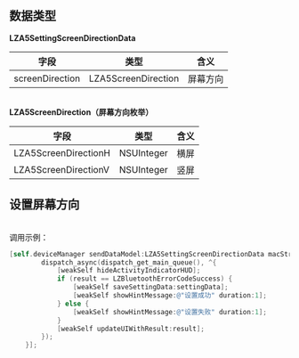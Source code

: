 <a name="mXyXg"></a>
## 数据类型
**LZA5SettingScreenDirectionData**

| 字段 | 类型 | 含义 |
| --- | --- | --- |
| screenDirection | LZA5ScreenDirection | 屏幕方向 |


<br />**LZA5ScreenDirection（屏幕方向枚举）**<br />


| 字段 | 类型 | 含义 |
| --- | --- | --- |
| LZA5ScreenDirectionH | NSUInteger | 横屏 |
| LZA5ScreenDirectionV | NSUInteger | 竖屏 |



<a name="NCJAa"></a>
## 设置屏幕方向

<br />调用示例：
```objectivec
[self.deviceManager sendDataModel:LZA5SettingScreenDirectionData macString:self.device.mac completion:^(LZBluetoothErrorCode result, id resp) {
        dispatch_async(dispatch_get_main_queue(), ^{
            [weakSelf hideActivityIndicatorHUD];
            if (result == LZBluetoothErrorCodeSuccess) {
                [weakSelf saveSettingData:settingData];
                [weakSelf showHintMessage:@"设置成功" duration:1];
            } else {
                [weakSelf showHintMessage:@"设置失败" duration:1];
            }
            [weakSelf updateUIWithResult:result];
        });
    }];
```




